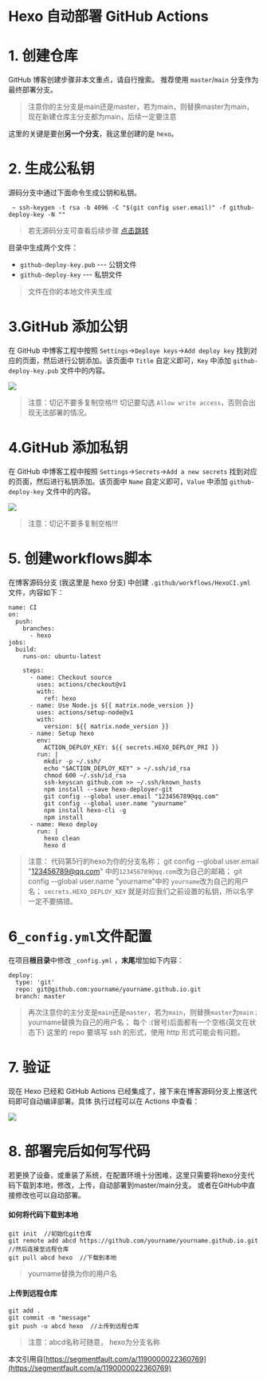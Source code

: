 # Hexo 自动部署 GitHub Actions

# 1. 创建仓库


GitHub 博客创建步骤非本文重点，请自行搜索。
推荐使用 `master`/`main` 分支作为最终部署分支。
> 注意你的主分支是main还是master，若为main，则替换master为main，现在新建仓库主分支都为main，后续一定要注意

这里的关键是要创**另一个分支**，我这里创建的是 `hexo`。


# 2. 生成公私钥


源码分支中通过下面命令生成公钥和私钥。
```
 ~ ssh-keygen -t rsa -b 4096 -C "$(git config user.email)" -f github-deploy-key -N ""
```
> 若无源码分支可查看后续步骤 [点击跳转](#XStcb)



目录中生成两个文件：


- `github-deploy-key.pub` --- 公钥文件
- `github-deploy-key` --- 私钥文件



> 文件在你的本地文件夹生成



# 3.GitHub 添加公钥


在 GitHub 中博客工程中按照 `Settings`->`Deploye keys`->`Add deploy key` 找到对应的页面，然后进行公钥添加。该页面中 `Title` 自定义即可，`Key` 中添加 `github-deploy-key.pub` 文件中的内容。


![](https://segmentfault.com/img/remote/1460000022360772#align=left&display=inline&height=445&margin=%5Bobject%20Object%5D&originHeight=445&originWidth=800&status=done&style=none&width=800)


> 注意：切记不要多复制空格!!!
切记要勾选 `Allow write access`，否则会出现无法部署的情况。



# 4.GitHub 添加私钥


在 GitHub 中博客工程中按照 `Settings`->`Secrets`->`Add a new secrets` 找到对应的页面，然后进行私钥添加。该页面中 `Name` 自定义即可，`Value` 中添加 `github-deploy-key` 文件中的内容。


![](https://segmentfault.com/img/remote/1460000022360773#align=left&display=inline&height=563&margin=%5Bobject%20Object%5D&originHeight=563&originWidth=800&status=done&style=none&width=800)


> 注意：切记不要多复制空格!!!



# 5. 创建workflows脚本


在博客源码分支 (我这里是 hexo 分支) 中创建 `.github/workflows/HexoCI.yml` 文件，内容如下：


```
name: CI
on:
  push:
    branches:
      - hexo
jobs:
  build:
    runs-on: ubuntu-latest

    steps:
      - name: Checkout source
        uses: actions/checkout@v1
        with:
          ref: hexo
      - name: Use Node.js ${{ matrix.node_version }}
        uses: actions/setup-node@v1
        with:
          version: ${{ matrix.node_version }}
      - name: Setup hexo
        env:
          ACTION_DEPLOY_KEY: ${{ secrets.HEXO_DEPLOY_PRI }}
        run: |
          mkdir -p ~/.ssh/
          echo "$ACTION_DEPLOY_KEY" > ~/.ssh/id_rsa
          chmod 600 ~/.ssh/id_rsa
          ssh-keyscan github.com >> ~/.ssh/known_hosts
          npm install --save hexo-deployer-git
          git config --global user.email "123456789@qq.com"
          git config --global user.name "yourname"
          npm install hexo-cli -g
          npm install
      - name: Hexo deploy
        run: |
          hexo clean
          hexo d
```


> 注意：
> 代码第5行的hexo为你的分支名称；
> git config --global user.email "123456789@qq.com"  中的`123456789@qq.com`改为自己的邮箱；
> git config --global user.name "yourname"中的 `yourname`改为自己的用户名；
> `secrets.HEXO_DEPLOY_KEY` 就是对应我们之前设置的私钥，所以名字一定不要搞错。

# 6`_config.yml`文件配置


在项目**根目录**中修改 `_config.yml` ，**末尾**增加如下内容：


```
deploy:
  type: 'git'
  repo: git@github.com:yourname/yourname.github.io.git
  branch: master
```


> 再次注意你的主分支是`main`还是`master`，若为`main`，则替换`master`为`main；`
> yourname替换为自己的用户名；
> 每个 :(冒号)后面都有一个空格(英文在状态下)
> 这里的 repo 要填写 ssh 的形式，使用 http 形式可能会有问题。



# 7. 验证


现在 Hexo 已经和 GitHub Actions 已经集成了，接下来在博客源码分支上推送代码即可自动编译部署。具体
执行过程可以在 Actions 中查看：


![](https://segmentfault.com/img/remote/1460000022360774#align=left&display=inline&height=373&margin=%5Bobject%20Object%5D&originHeight=373&originWidth=800&status=done&style=none&width=800)




# 8. 部署完后如何写代码


若更换了设备，或重装了系统，在配置环境十分困难，这里只需要将hexo分支代码下载到本地，修改，上传，自动部署到master/main分支。
或者在GitHub中直接修改也可以自动部署。


#### 如何将代码下载到本地
```
git init  //初始化git仓库
git remote add abcd https://github.com/yourname/yourname.github.io.git  //然后连接至远程仓库
git pull abcd hexo  //下载到本地
```
> yourname替换为你的用户名

#### 
#### 上传到远程仓库
```
git add .
git commit -m "message"
git push -u abcd hexo  //上传到远程仓库
```
> 注意：abcd名称可随意， hexo为分支名称



本文引用自[https://segmentfault.com/a/1190000022360769](https://segmentfault.com/a/1190000022360769)
